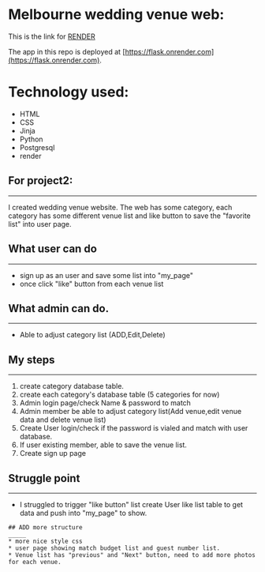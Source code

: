 # Melbourne wedding venue web: 

This is the link for [RENDER](https://project2-fnip.onrender.com) 

The app in this repo is deployed at [https://flask.onrender.com](https://flask.onrender.com).

# Technology used:

* HTML
* CSS
* Jinja
* Python
* Postgresql
* render

## For project2:
_______
I created wedding venue website. The web has some category, each category has some different venue list and like button to save the "favorite list" into user page.

## What user can do
________

* sign up as an user and save some list into "my_page"
* once click "like" button from each venue list 

## What admin can do.
____
* Able to adjust category list (ADD,Edit,Delete)

## My steps
__________
1. create category database table.
2. create each category's database table (5 categories for now) 
3. Admin login page/check Name & password to match
4. Admin member be able to adjust category list(Add venue,edit venue data and delete venue list) 
5. Create User login/check if the password is vialed and match with user database.
6. If user existing member, able to save the venue list.
7. Create sign up page 

## Struggle point
_____

* I struggled to trigger "like button" list create User like list table to get data and push into "my_page" to show.
  


`````````
## ADD more structure
_____
* more nice style css
* user page showing match budget list and guest number list.
* Venue list has "previous" and "Next" button, need to add more photos for each venue.
  